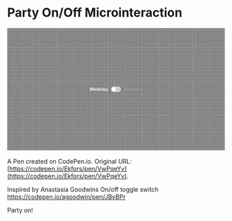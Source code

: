 # Party On/Off Microinteraction

![Party On/Off Microinteraction](party-on-off-microinteraction-800.png)

A Pen created on CodePen.io. Original URL: [https://codepen.io/Ekfors/pen/VwPqeYv](https://codepen.io/Ekfors/pen/VwPqeYv).

Inspired by Anastasia Goodwins On/off toggle switch https://codepen.io/agoodwin/pen/JBvBPr

Party on!
